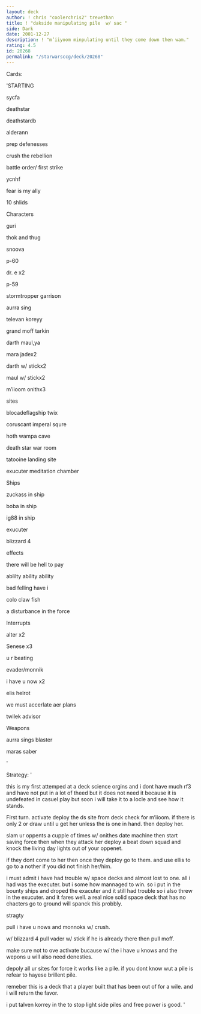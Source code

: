 ```yaml
---
layout: deck
author: ! chris "coolerchris2" trevethan
title: ! "dakside manipulating pile  w/ sac "
side: Dark
date: 2001-12-27
description: ! "m’iiyoom minpulating until they come down then wam."
rating: 4.5
id: 20268
permalink: "/starwarsccg/deck/20268"
---
```

Cards: 

'STARTING

sycfa

deathstar

deathstardb

alderann

prep defenesses

crush the rebellion

battle order/ first strike

ycnhf

fear is my ally

10 shlids


Characters

guri

thok and thug

snoova

p-60

dr. e x2

p-59

stormtropper garrison

aurra sing

televan koreyy

grand moff tarkin

darth maul,ya

mara jadex2

darth w/ stickx2

maul w/ stickx2

m’iioom onithx3


sites

blocadeflagship twix

coruscant imperal squre

hoth wampa cave

death star war room

tatooine landing site

exucuter meditation chamber


Ships

zuckass in ship

boba in ship

ig88 in ship

exucuter

blizzard 4


effects 

there will be hell to pay

ablilty ability ability

bad felling have i

colo claw fish

a disturbance in the force


Interrupts

alter x2

Senese x3

u r beating 

evader/monnik

i have u now x2

elis helrot

we must accerlate aer plans

twilek advisor


Weapons

aurra sings blaster

maras saber

'

Strategy: '

this is my first attemped at a deck science orgins and i dont have much rf3 and have not put in a lot of theed but it does not need it because it is undefeated in casuel play but soon i will take it to a locle and see how it stands.


First turn. activate deploy the ds site from deck check for m’iioom. if there is only 2 or draw until u get her unless the is one in hand. then deploy her.


slam ur oppents a cupple of times w/ onithes date machine then start saving force then when they attack her deploy a beat down squad and knock the living day lights out of your oppenet.


if they dont come to her then once they deploy go to them. and use ellis to go to a nother if you did not finish her/him. 


i must admit i have had trouble w/ space decks and almost lost to one. all i had was the executer. but i some how mannaged to win. so i put in the bounty ships and droped the exacuter and it still had trouble so i also threw in the exucuter. and it fares well. a real nice solid space deck that has no chacters go to ground will spanck this probbly.


stragty

pull i have u nows and monnoks w/ crush.

w/ blizzard 4 pull vader w/ stick if he is already there then pull moff.

make sure not to ove activate bucause w/ the i have u knows and the wepons u will also need denesties.

depoly all ur sites for force it works like a pile. if you dont know wut a pile is refear to hayese brillent pile.


remeber this is a deck that a player built that has been out of for a wile. and i will return the favor. 


i put talven korrey in the to stop light side piles and free power is good. '
